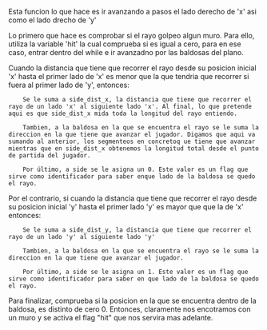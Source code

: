 Esta funcion lo que hace es ir avanzando a pasos el lado derecho de 'x' asi como el lado drecho de 'y'

Lo primero que hace es comprobar si el rayo golpeo algun muro. Para ello, utiliza la variable 'hit' la cual comprueba si es igual a cero, para en ese caso, entrar dentro del while e ir avanzadno por las baldosas del plano.

Cuando la distancia que tiene que recorrer el rayo desde su posicion inicial 'x' hasta el primer lado de 'x' es menor que la que tendria que recorrer si fuera al primer lado de 'y', entonces:

		Se le suma a side_dist_x, la distancia que tiene que recorrer el rayo de un lado 'x' al siguiente lado 'x'. Al final, lo que pretende aqui es que side_dist_x mida toda la longitud del rayo entiendo.

		Tambien, a la baldosa en la que se encuentra el rayo se le suma la direccion en la que tiene que avanzar el jugador. Digamos que aqui va sumando al anterior, los segmenteos en concretoq ue tiene que avanzar mientras que en side_dist_x obtenemos la longitud total desde el punto de partida del jugador.

		Por último, a side se le asigna un 0. Este valor es un flag que sirve como identificador para saber enque lado de la baldosa se quedo el rayo.

Por el contrario, si cuando la distancia que tiene que recorrer el rayo desde su posicion inicial 'y' hasta el primer lado 'y' es mayor que que la de 'x' entonces:

		Se le suma a side_dist_y, la distancia que tiene que recorrer el rayo de un lado 'y' al siguiente lado 'y'

		Tambien, a la baldosa en la que se encuentra el rayo se le suma la direccion en la que tiene que avanzar el jugador.

		Por último, a side se le asigna un 1. Este valor es un flag que sirve como identificador para saber en que lado de la baldosa se quedo el rayo.

Para finalizar, comprueba si la posicion en la que se encuentra dentro de la baldosa, es distinto de cero 0. Entonces, claramente nos encotramos con un muro y se activa el flag "hit" que nos servira mas adelante.
